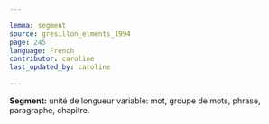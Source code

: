 ```yaml
---

lemma: segment
source: gresillon_elments_1994
page: 245
language: French
contributor: caroline
last_updated_by: caroline

---
```


**Segment:** unité de longueur variable: mot, groupe de mots, phrase, paragraphe, chapitre.
